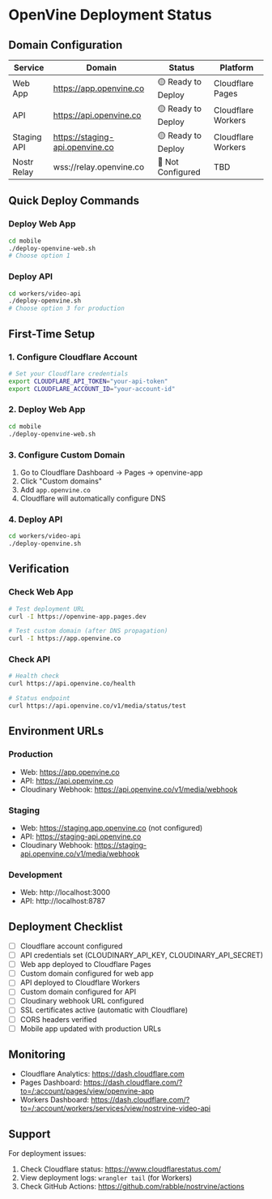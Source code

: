 # OpenVine Deployment Status

## Domain Configuration

| Service | Domain | Status | Platform |
|---------|--------|--------|----------|
| Web App | https://app.openvine.co | 🟡 Ready to Deploy | Cloudflare Pages |
| API | https://api.openvine.co | 🟡 Ready to Deploy | Cloudflare Workers |
| Staging API | https://staging-api.openvine.co | 🟡 Ready to Deploy | Cloudflare Workers |
| Nostr Relay | wss://relay.openvine.co | 🔴 Not Configured | TBD |

## Quick Deploy Commands

### Deploy Web App
```bash
cd mobile
./deploy-openvine-web.sh
# Choose option 1
```

### Deploy API
```bash
cd workers/video-api
./deploy-openvine.sh
# Choose option 3 for production
```

## First-Time Setup

### 1. Configure Cloudflare Account
```bash
# Set your Cloudflare credentials
export CLOUDFLARE_API_TOKEN="your-api-token"
export CLOUDFLARE_ACCOUNT_ID="your-account-id"
```

### 2. Deploy Web App
```bash
cd mobile
./deploy-openvine-web.sh
```

### 3. Configure Custom Domain
1. Go to Cloudflare Dashboard → Pages → openvine-app
2. Click "Custom domains"
3. Add `app.openvine.co`
4. Cloudflare will automatically configure DNS

### 4. Deploy API
```bash
cd workers/video-api
./deploy-openvine.sh
```

## Verification

### Check Web App
```bash
# Test deployment URL
curl -I https://openvine-app.pages.dev

# Test custom domain (after DNS propagation)
curl -I https://app.openvine.co
```

### Check API
```bash
# Health check
curl https://api.openvine.co/health

# Status endpoint
curl https://api.openvine.co/v1/media/status/test
```

## Environment URLs

### Production
- Web: https://app.openvine.co
- API: https://api.openvine.co
- Cloudinary Webhook: https://api.openvine.co/v1/media/webhook

### Staging
- Web: https://staging.app.openvine.co (not configured)
- API: https://staging-api.openvine.co
- Cloudinary Webhook: https://staging-api.openvine.co/v1/media/webhook

### Development
- Web: http://localhost:3000
- API: http://localhost:8787

## Deployment Checklist

- [ ] Cloudflare account configured
- [ ] API credentials set (CLOUDINARY_API_KEY, CLOUDINARY_API_SECRET)
- [ ] Web app deployed to Cloudflare Pages
- [ ] Custom domain configured for web app
- [ ] API deployed to Cloudflare Workers
- [ ] Custom domain configured for API
- [ ] Cloudinary webhook URL configured
- [ ] SSL certificates active (automatic with Cloudflare)
- [ ] CORS headers verified
- [ ] Mobile app updated with production URLs

## Monitoring

- Cloudflare Analytics: https://dash.cloudflare.com
- Pages Dashboard: https://dash.cloudflare.com/?to=/:account/pages/view/openvine-app
- Workers Dashboard: https://dash.cloudflare.com/?to=/:account/workers/services/view/nostrvine-video-api

## Support

For deployment issues:
1. Check Cloudflare status: https://www.cloudflarestatus.com/
2. View deployment logs: `wrangler tail` (for Workers)
3. Check GitHub Actions: https://github.com/rabble/nostrvine/actions